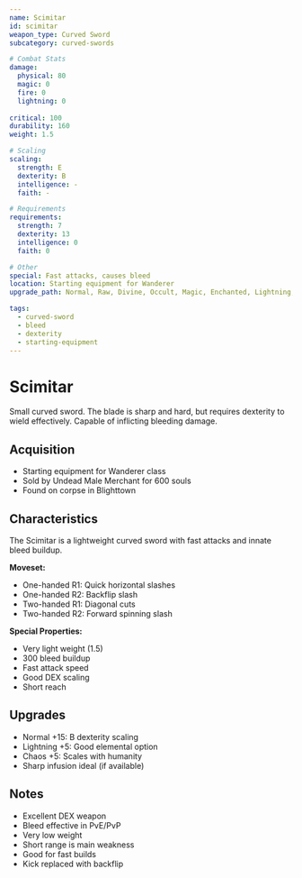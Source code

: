 ```yaml
---
name: Scimitar
id: scimitar
weapon_type: Curved Sword
subcategory: curved-swords

# Combat Stats
damage:
  physical: 80
  magic: 0
  fire: 0
  lightning: 0
  
critical: 100
durability: 160
weight: 1.5

# Scaling
scaling:
  strength: E
  dexterity: B
  intelligence: -
  faith: -

# Requirements
requirements:
  strength: 7
  dexterity: 13
  intelligence: 0
  faith: 0

# Other
special: Fast attacks, causes bleed
location: Starting equipment for Wanderer
upgrade_path: Normal, Raw, Divine, Occult, Magic, Enchanted, Lightning, Crystal, Fire, Chaos

tags:
  - curved-sword
  - bleed
  - dexterity
  - starting-equipment
---
```


# Scimitar

Small curved sword. The blade is sharp and hard, but requires dexterity to wield effectively. Capable of inflicting bleeding damage.

## Acquisition
- Starting equipment for Wanderer class
- Sold by Undead Male Merchant for 600 souls
- Found on corpse in Blighttown

## Characteristics
The Scimitar is a lightweight curved sword with fast attacks and innate bleed buildup.

**Moveset:**
- One-handed R1: Quick horizontal slashes
- One-handed R2: Backflip slash
- Two-handed R1: Diagonal cuts
- Two-handed R2: Forward spinning slash

**Special Properties:**
- Very light weight (1.5)
- 300 bleed buildup
- Fast attack speed
- Good DEX scaling
- Short reach

## Upgrades
- Normal +15: B dexterity scaling
- Lightning +5: Good elemental option
- Chaos +5: Scales with humanity
- Sharp infusion ideal (if available)

## Notes
- Excellent DEX weapon
- Bleed effective in PvE/PvP
- Very low weight
- Short range is main weakness
- Good for fast builds
- Kick replaced with backflip